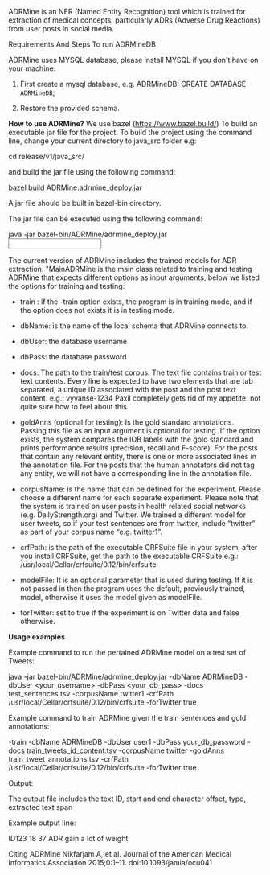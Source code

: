 ADRMine is an NER (Named Entity Recognition) tool which is trained for extraction of medical concepts, particularly ADRs (Adverse Drug Reactions) from user posts in social media.

Requirements And Steps To run ADRMineDB

ADRMine uses MYSQL database, please install MYSQL if you don't have on your machine.

1) First create a mysql database, e.g. ADRMineDB:
           CREATE DATABASE `ADRMineDB`;

2) Restore the provided schema.

**How to use ADRMine?**
We use bazel (https://www.bazel.build/) To build an executable jar file for the project. To build the project using the command line, change your current directory to java_src folder e.g:

cd release/v1/java_src/

and build the jar file using the following command:

bazel build ADRMine:adrmine_deploy.jar

A jar file should be built in bazel-bin directory.

The jar file can be executed using the following command:

java -jar bazel-bin/ADRMine/adrmine_deploy.jar <input OPTIONS>

The current version of ADRMine includes the trained models for  ADR extraction. "MainADRMine is the main class related to training and testing ADRMine that expects different options as input arguments, below we listed the options for training and testing:
+ train : if the -train option exists, the program is in training mode, and if the option does not exists it is in testing mode.
+ dbName: is the name of the local schema that ADRMine connects to.
+ dbUser: the database username
+ dbPass: the database password
+ docs: The path to the train/test corpus. The text file contains train or test text contents. Every line is expected to have two elements that are tab separated, a unique ID associated with the post and the post text content. 
 e.g.: vyvanse-1234	Paxil completely gets rid of my appetite. not quite sure how to feel about this.

+ goldAnns (optional for testing): Is the gold standard annotations. Passing this file as an input argument is optional for testing. If the option exists, the system compares the IOB labels with the gold standard and prints performance results (precision, recall and F-score).
 For the posts that contain any relevant entity, there is one or more associated lines in the annotation file. For the posts that the human annotators did not tag any entity, we will not have a corresponding line in the annotation file.
 
+ corpusName: is the name that can be defined for the experiment. Please choose a different name for each separate experiment. Please note that the system is trained on user posts in health related social networks (e.g. DailyStrength.org) and  Twitter. We trained a different model for user tweets, so if your test sentences are from twitter, include “twitter” as part of your corpus name “e.g. twitter1”.
+ crfPath: is the path of the executable CRFSuite file in your system, after you install CRFSuite, get the path to the executable CRFSuite e.g.: /usr/local/Cellar/crfsuite/0.12/bin/crfsuite
+ modelFile: It is an optional parameter that is used during testing. If it is not passed in then the program uses the default, previously trained, model, otherwise it uses the model given as modelFile.
+ forTwitter: set to true if the experiment is on Twitter data and false otherwise. 
 
**Usage examples**

Example command to run the pertained ADRMine model on a test set of Tweets:

java -jar bazel-bin/ADRMine/adrmine_deploy.jar -dbName ADRMineDB -dbUser <your_username> -dbPass <your_db_pass> -docs test_sentences.tsv -corpusName twitter1 -crfPath /usr/local/Cellar/crfsuite/0.12/bin/crfsuite -forTwitter true

Example command to train ADRMine given the train sentences and gold annotations:

-train -dbName ADRMineDB -dbUser user1 -dbPass your_db_password -docs train_tweets_id_content.tsv -corpusName twitter -goldAnns train_tweet_annotations.tsv -crfPath /usr/local/Cellar/crfsuite/0.12/bin/crfsuite -forTwitter true

Output:

The output file includes the text ID, start and end character offset, type, extracted text span

Example output line:

ID123	18	37	ADR	gain a lot of weight


Citing ADRMine
Nikfarjam A, et al. Journal of the American Medical Informatics Association 2015;0:1–11. doi:10.1093/jamia/ocu041






